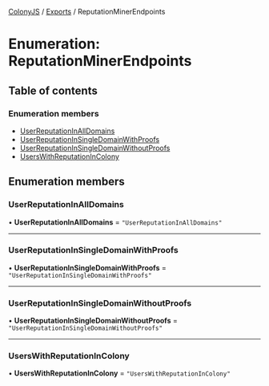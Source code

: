 [ColonyJS](../README.md) / [Exports](../modules.md) / ReputationMinerEndpoints

# Enumeration: ReputationMinerEndpoints

## Table of contents

### Enumeration members

- [UserReputationInAllDomains](ReputationMinerEndpoints.md#userreputationinalldomains)
- [UserReputationInSingleDomainWithProofs](ReputationMinerEndpoints.md#userreputationinsingledomainwithproofs)
- [UserReputationInSingleDomainWithoutProofs](ReputationMinerEndpoints.md#userreputationinsingledomainwithoutproofs)
- [UsersWithReputationInColony](ReputationMinerEndpoints.md#userswithreputationincolony)

## Enumeration members

### UserReputationInAllDomains

• **UserReputationInAllDomains** = `"UserReputationInAllDomains"`

___

### UserReputationInSingleDomainWithProofs

• **UserReputationInSingleDomainWithProofs** = `"UserReputationInSingleDomainWithProofs"`

___

### UserReputationInSingleDomainWithoutProofs

• **UserReputationInSingleDomainWithoutProofs** = `"UserReputationInSingleDomainWithoutProofs"`

___

### UsersWithReputationInColony

• **UsersWithReputationInColony** = `"UsersWithReputationInColony"`
